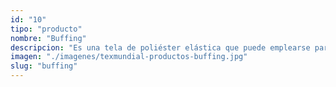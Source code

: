 ```yaml
---
id: "10"
tipo: "producto"
nombre: "Buffing"
descripcion: "Es una tela de poliéster elástica que puede emplearse para confeccionar ropa deportiva como la que se usa en ciclismo y para correr porque absorbe y mantiene alejado el sudor de la piel. También facilita la transpiración y la evaporación de la humedad, lo que ofrece comodidad y frescura al deportista."
imagen: "./imagenes/texmundial-productos-buffing.jpg"
slug: "buffing"
---
```

